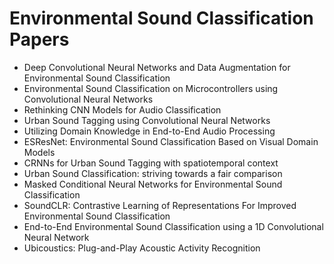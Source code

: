 # Environmental Sound Classification Papers
<ul>

                             

 <li><a target="_blank" href="https://github.com/manjunath5496/Environmental-Sound-Classification-Papers/blob/master/e(1).pdf" style="text-decoration:none;">Deep Convolutional Neural Networks and Data Augmentation for Environmental Sound Classification</a></li>

 <li><a target="_blank" href="https://github.com/manjunath5496/Environmental-Sound-Classification-Papers/blob/master/e(2).pdf" style="text-decoration:none;">Environmental Sound Classification on Microcontrollers using Convolutional Neural Networks</a></li>

<li><a target="_blank" href="https://github.com/manjunath5496/Environmental-Sound-Classification-Papers/blob/master/e(3).pdf" style="text-decoration:none;">Rethinking CNN Models for Audio Classification</a></li>
 <li><a target="_blank" href="https://github.com/manjunath5496/Environmental-Sound-Classification-Papers/blob/master/e(4).pdf" style="text-decoration:none;">Urban Sound Tagging using Convolutional Neural Networks</a></li>                              
<li><a target="_blank" href="https://github.com/manjunath5496/Environmental-Sound-Classification-Papers/blob/master/e(5).pdf" style="text-decoration:none;">Utilizing Domain Knowledge in End-to-End Audio Processing</a></li>
<li><a target="_blank" href="https://github.com/manjunath5496/Environmental-Sound-Classification-Papers/blob/master/e(6).pdf" style="text-decoration:none;">ESResNet: Environmental Sound Classification Based on Visual Domain Models</a></li>
 <li><a target="_blank" href="https://github.com/manjunath5496/Environmental-Sound-Classification-Papers/blob/master/e(7).pdf" style="text-decoration:none;">CRNNs for Urban Sound Tagging with spatiotemporal context</a></li>

 <li><a target="_blank" href="https://github.com/manjunath5496/Environmental-Sound-Classification-Papers/blob/master/e(8).pdf" style="text-decoration:none;"> Urban Sound Classification: striving towards a fair comparison </a></li>
   <li><a target="_blank" href="https://github.com/manjunath5496/Environmental-Sound-Classification-Papers/blob/master/e(9).pdf" style="text-decoration:none;">Masked Conditional Neural Networks for Environmental Sound Classification</a></li>
  
   
 <li><a target="_blank" href="https://github.com/manjunath5496/Environmental-Sound-Classification-Papers/blob/master/e(10).pdf" style="text-decoration:none;">SoundCLR: Contrastive Learning of Representations For Improved Environmental Sound Classification </a></li>                              
<li><a target="_blank" href="https://github.com/manjunath5496/Environmental-Sound-Classification-Papers/blob/master/e(11).pdf" style="text-decoration:none;">End-to-End Environmental Sound Classification using a 1D Convolutional Neural Network</a></li>
  
<li><a target="_blank" href="https://github.com/manjunath5496/Environmental-Sound-Classification-Papers/blob/master/e(12).pdf" style="text-decoration:none;">Ubicoustics: Plug-and-Play Acoustic Activity Recognition</a></li>  
  
  
  
</ul>

